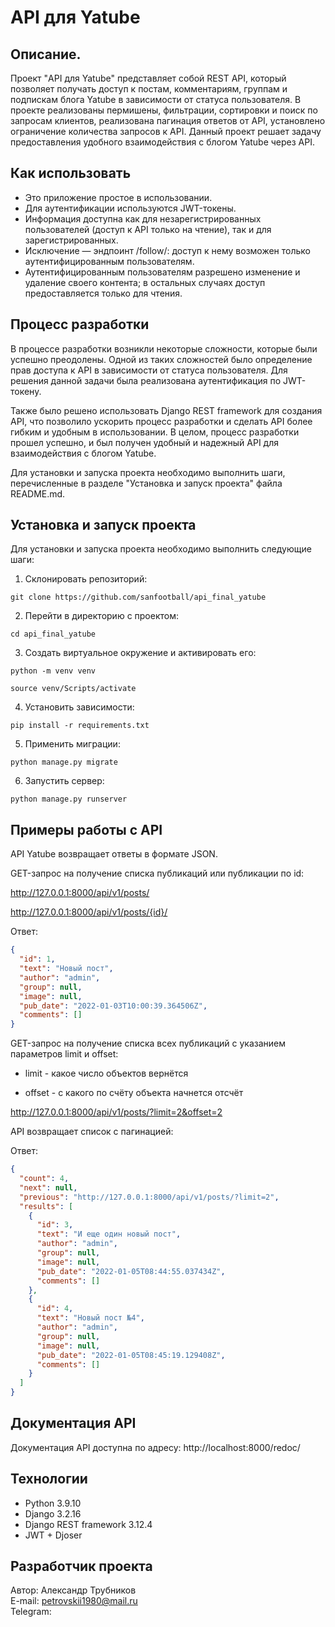# API для Yatube

## Описание.

Проект "API для Yatube" представляет собой REST API, который позволяет получать доступ к постам, комментариям, группам и подпискам блога Yatube в зависимости от статуса пользователя. В проекте реализованы пермишены, фильтрации, сортировки и поиск по запросам клиентов, реализована пагинация ответов от API, установлено ограничение количества запросов к API. Данный проект решает задачу предоставления удобного взаимодействия с блогом Yatube через API.

## Как использовать

* Это приложение простое в использовании.
* Для аутентификации используются JWT-токены.
* Информация доступна как для незарегистрированных пользователей  (доступ к API только на чтение), так и для зарегистрированных.
* Исключение — эндпоинт /follow/: доступ к нему возможен только аутентифицированным пользователям.
* Аутентифицированным пользователям разрешено изменение и удаление своего контента; в остальных случаях доступ предоставляется только для чтения.

## Процесс разработки

В процессе разработки возникли некоторые сложности, которые были успешно преодолены. Одной из таких сложностей было определение прав доступа к API в зависимости от статуса пользователя. Для решения данной задачи была реализована аутентификация по JWT-токену.

Также было решено использовать Django REST framework для создания API, что позволило ускорить процесс разработки и сделать API более гибким и удобным в использовании. В целом, процесс разработки прошел успешно, и был получен удобный и надежный API для взаимодействия с блогом Yatube.

Для установки и запуска проекта необходимо выполнить шаги, перечисленные в разделе "Установка и запуск проекта" файла README.md.


## Установка и запуск проекта

Для установки и запуска проекта необходимо выполнить следующие шаги:

1. Склонировать репозиторий:
```
git clone https://github.com/sanfootball/api_final_yatube
```

2. Перейти в директорию с проектом:
```
cd api_final_yatube
```

3. Создать виртуальное окружение и активировать его:
```
python -m venv venv
```
```
source venv/Scripts/activate
```

4. Установить зависимости:
```
pip install -r requirements.txt
```

5. Применить миграции:
```
python manage.py migrate
```

6. Запустить сервер:
```
python manage.py runserver
```

## Примеры работы с API

API Yatube возвращает ответы в формате JSON.

GET-запрос на получение списка публикаций или публикации по id:

http://127.0.0.1:8000/api/v1/posts/  

http://127.0.0.1:8000/api/v1/posts/{id}/

Ответ:
```json
{
  "id": 1,
  "text": "Новый пост",
  "author": "admin",
  "group": null,
  "image": null,
  "pub_date": "2022-01-03T10:00:39.364506Z",
  "comments": []
}
```
GET-запрос на получение списка всех публикаций с указанием параметров limit и offset:

* limit - какое число объектов вернётся

* offset - с какого по счёту объекта начнется отсчёт

http://127.0.0.1:8000/api/v1/posts/?limit=2&offset=2

API возвращает список с пагинацией:

Ответ:
```json
{
  "count": 4,
  "next": null,
  "previous": "http://127.0.0.1:8000/api/v1/posts/?limit=2",
  "results": [
    {
      "id": 3,
      "text": "И еще один новый пост",
      "author": "admin",
      "group": null,
      "image": null,
      "pub_date": "2022-01-05T08:44:55.037434Z",
      "comments": []
    },
    {
      "id": 4,
      "text": "Новый пост №4",
      "author": "admin",
      "group": null,
      "image": null,
      "pub_date": "2022-01-05T08:45:19.129408Z",
      "comments": []
    }
  ]
}
```

## Документация API

Документация API доступна по адресу: http://localhost:8000/redoc/

## Технологии

* Python 3.9.10
* Django 3.2.16
* Django REST framework 3.12.4
* JWT + Djoser

## Разработчик проекта

Автор: Александр Трубников  
E-mail: petrovskii1980@mail.ru  
Telegram: 
